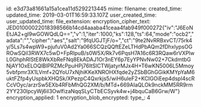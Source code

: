 id: e3d73a81661a15a1cea11d5292213445
mime: 
filename: 
created_time: 
updated_time: 2019-03-01T16:59:33.107Z
user_created_time: 
user_updated_time: 
file_extension: 
encryption_cipher_text: JED01000022018398566b14cd4aaaba41ceaa4fab949f000272{"iv":"J6EoNEtJA2+gl9wGOWQdLQ==","v":1,"iter":1000,"ks":128,"ts":64,"mode":"ocb2","adata":"","cipher":"aes","salt":"9fqUGJTjF/o=","ct":"9te2NvRRBxvCT/75rk4y/5Ls7s4wpW9+pjufuV0Ad2Ya066SCQzQQftEZeLTHdPbAQm2fDhxlypsOGROwSQiI3RWX7c5wD+FpRIpuB/s0W5X/Rk7v6PqsH7A16c6R3RQaw6rVXPlwL0GhphRlStE8WkXbReFNq8EkADAJ1Or3nEY6p7EyYPNvNw02+7CkdmtbGNjAY1OxELOQlBlPRZMcPpuHPj76ItSlCTWjatyrMJx4H+T6wKN5006L5Mmoy5vbfpmr3X1LVmf+2QYoU7xNjhiKKeXNROHXfqde2yZSbBGhGGikKMYpYaM6uktFZfp4yUspbkXHQSk/XPezpC4Qxrkjs5/wiH6uleF2+KCIGOiEep4dspl4scRCcVOyc/arzrSw5EXb4RFbMhQG2XM/b/MTd+669AIaQLOk9nckMM5RR9rm2YY230lpcyWj6iI3OwlfizaNqqSLyCTbECSyvk4w+j4bquCaB6Grw/W"}
encryption_applied: 1
encryption_blob_encrypted: 
type_: 4